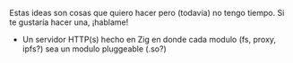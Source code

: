 Estas ideas son cosas que quiero hacer pero (todavía) no tengo tiempo. Si te gustaría hacer una, ¡hablame!

- Un servidor HTTP(s) hecho en Zig en donde cada modulo (fs, proxy, ipfs?) sea un modulo pluggeable (.so?)
